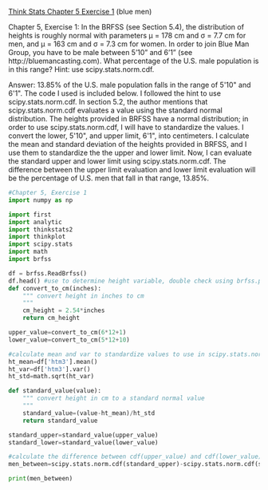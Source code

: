 [Think Stats Chapter 5 Exercise 1](http://greenteapress.com/thinkstats2/html/thinkstats2006.html#toc50) (blue men)

<p> Chapter 5, Exercise 1: In the BRFSS (see Section 5.4), the distribution of heights is roughly normal with parameters μ = 178 cm and σ = 7.7 cm for men, and μ = 163 cm and σ = 7.3 cm for women. In order to join Blue Man Group, you have to be male between 5’10” and 6’1” (see http://bluemancasting.com). What percentage of the U.S. male population is in this range? Hint: use scipy.stats.norm.cdf. </p>

<p> Answer: 13.85% of the U.S. male population falls in the range of 5'10" and 6'1". The code I used is included below. I followed the hint to use scipy.stats.norm.cdf. In  section 5.2, the author mentions that scipy.stats.norm.cdf evaluates a value using the standard normal distribution. The heights provided in BRFSS have a normal distribution; in order to use scipy.stats.norm.cdf, I will have to standardize the values. I convert the lower, 5'10", and upper limit, 6'1", into centimeters. I calculate the mean and standard deviation of the heights provided in BRFSS, and I use them to standardize the the upper and lower limit. Now, I can evaluate the standard upper and lower limit using scipy.stats.norm.cdf. The difference between the upper limit evaluation and lower limit evaluation will be the percentage of U.S. men that fall in that range, 13.85%. </p>

```python 
#Chapter 5, Exercise 1
import numpy as np

import first 
import analytic
import thinkstats2
import thinkplot 
import scipy.stats
import math
import brfss

df = brfss.ReadBrfss()
df.head() #use to determine height variable, double check using brfss.py file 
def convert_to_cm(inches):
    """ convert height in inches to cm
    """
    cm_height = 2.54*inches
    return cm_height

upper_value=convert_to_cm(6*12+1)
lower_value=convert_to_cm(5*12+10)

#calculate mean and var to standardize values to use in scipy.stats.norm 
ht_mean=df['htm3'].mean()
ht_var=df['htm3'].var()
ht_std=math.sqrt(ht_var)

def standard_value(value):
    """ convert height in cm to a standard normal value
    """
    standard_value=(value-ht_mean)/ht_std
    return standard_value

standard_upper=standard_value(upper_value)
standard_lower=standard_value(lower_value)

#calculate the difference between cdf(upper_value) and cdf(lower_value) to find the percentage of men who fall in between
men_between=scipy.stats.norm.cdf(standard_upper)-scipy.stats.norm.cdf(standard_lower)

print(men_between)
```
